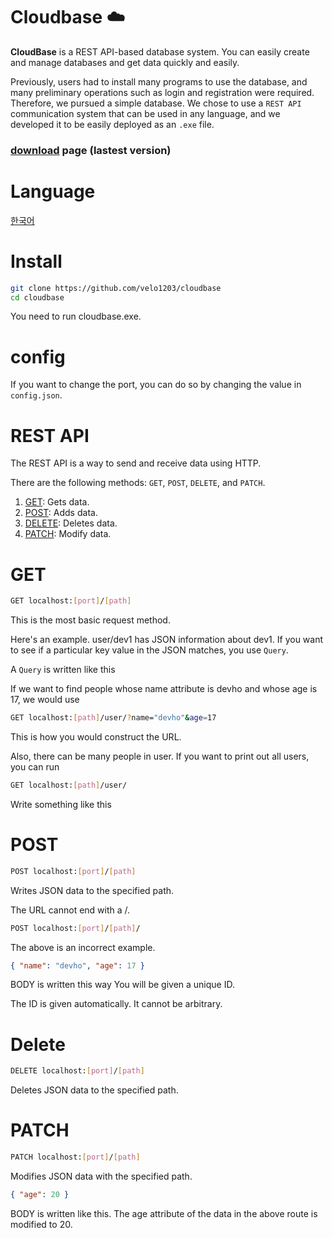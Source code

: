 # Cloudbase ☁️

**CloudBase** is a REST API-based database system. You can easily create and manage databases and get data quickly and easily.

Previously, users had to install many programs to use the database, and many preliminary operations such as login and registration were required. Therefore, we pursued a simple database.
We chose to use a `REST API` communication system that can be used in any language, and we developed it to be easily deployed as an `.exe` file.

### [download](https://velo1203.github.io/cloudbase/webDownload/) page (lastest version)

# Language

[한국어](KOREAN.md)

# Install

```bash
git clone https://github.com/velo1203/cloudbase
cd cloudbase
```

You need to run cloudbase.exe.

# config

If you want to change the port, you can do so by changing the value in `config.json`.

# REST API

The REST API is a way to send and receive data using HTTP.

There are the following methods: `GET`, `POST`, `DELETE`, and `PATCH`.

1. [GET](#GET): Gets data.
2. [POST](#post): Adds data.
3. [DELETE](#delete): Deletes data.
4. [PATCH](#patch): Modify data.

# GET

```bash
GET localhost:[port]/[path]
```

This is the most basic request method.

Here's an example.
user/dev1 has JSON information about dev1.
If you want to see if a particular key value in the JSON matches, you use `Query`.

A `Query` is written like this

If we want to find people whose name attribute is devho and whose age is 17, we would use

```bash
GET localhost:[path]/user/?name="devho"&age=17
```

This is how you would construct the URL.

Also, there can be many people in user. If you want to print out all users, you can run

```bash
GET localhost:[path]/user/
```

Write something like this

# POST

```bash
POST localhost:[port]/[path]
```

Writes JSON data to the specified path.

The URL cannot end with a /.

```bash
POST localhost:[port]/[path]/
```

The above is an incorrect example.

```json
{ "name": "devho", "age": 17 }
```

BODY is written this way You will be given a unique ID.

The ID is given automatically. It cannot be arbitrary.

# Delete

```bash
DELETE localhost:[port]/[path]
```

Deletes JSON data to the specified path.

# PATCH

```bash
PATCH localhost:[port]/[path]
```

Modifies JSON data with the specified path.

```json
{ "age": 20 }
```

BODY is written like this.
The age attribute of the data in the above route is modified to 20.
